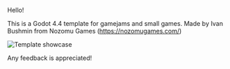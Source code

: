 Hello!

This is a Godot 4.4 template for gamejams and small games.
Made by Ivan Bushmin from Nozomu Games (https://nozomugames.com/)

![Template showcase](https://s6.gifyu.com/images/bM9gT.gif)

Any feedback is appreciated!
